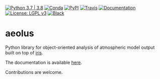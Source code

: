 [![Python 3.7 | 3.8](https://img.shields.io/badge/python-3.7%20%7C%203.8-blue.svg?logo=python&logoColor=white)](https://www.python.org/downloads/)
[![Conda](https://img.shields.io/conda/v/dennissergeev/aeolus?color=dark-green&logo=anaconda)](https://anaconda.org/dennissergeev/aeolus)
[![PyPI](https://img.shields.io/pypi/v/aeolus.svg?logo=pypi&logoColor=white)](https://pypi.org/project/aeolus/)
[![Travis](https://img.shields.io/travis/com/exoclim/aeolus?logo=travis)](https://travis-ci.com/exoclim/aeolus?branch=master)
[![Documentation](https://img.shields.io/badge/docs-latest-green?logo=github)](https://exoclim.github.io/aeolus)
[![License: LGPL v3](https://img.shields.io/badge/License-LGPL%20v3-blue.svg?logo=gnu)](LICENSE)
[![Black](https://img.shields.io/badge/code%20style-black-000000.svg)](https://github.com/psf/black)

# aeolus
Python library for object-oriented analysis of atmospheric model output built on top of [iris](https://github.com/SciTools/iris).

The documentation is available [here](https://exoclim.github.io/aeolus).

Contributions are welcome.
